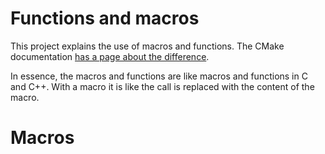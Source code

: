 # Functions and macros
This project explains the use of macros and functions.
The CMake documentation [has a page about the difference](https://cmake.org/cmake/help/latest/command/macro.html#macro-vs-function).

In essence, the macros and functions are like macros and functions in C and
C++. With a macro it is like the call is replaced with the content of the macro.

# Macros

